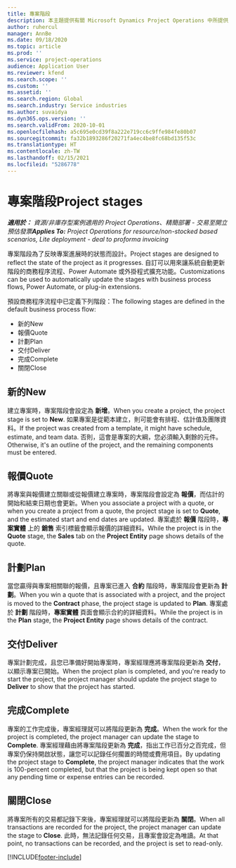 ```yaml
---
title: 專案階段
description: 本主題提供有關 Microsoft Dynamics Project Operations 中所提供之專案階段的資訊。
author: ruhercul
manager: AnnBe
ms.date: 09/18/2020
ms.topic: article
ms.prod: ''
ms.service: project-operations
audience: Application User
ms.reviewer: kfend
ms.search.scope: ''
ms.custom: ''
ms.assetid: ''
ms.search.region: Global
ms.search.industry: Service industries
ms.author: suvaidya
ms.dyn365.ops.version: ''
ms.search.validFrom: 2020-10-01
ms.openlocfilehash: a5c695e0cd39f8a222e719cc6c9ffe984fe80b07
ms.sourcegitcommit: fa32b1893286f20271fa4ec4be8fc68bd135f53c
ms.translationtype: HT
ms.contentlocale: zh-TW
ms.lasthandoff: 02/15/2021
ms.locfileid: "5286778"
---
```

# <a name="project-stages"></a><span data-ttu-id="f9d46-103">專案階段</span><span class="sxs-lookup"><span data-stu-id="f9d46-103">Project stages</span></span>

<span data-ttu-id="f9d46-104">_**適用於：** 資源/非庫存型案例適用的 Project Operations、精簡部署 - 交易至開立預估發票_</span><span class="sxs-lookup"><span data-stu-id="f9d46-104">_**Applies To:** Project Operations for resource/non-stocked based scenarios, Lite deployment - deal to proforma invoicing_</span></span>

<span data-ttu-id="f9d46-105">專案階段為了反映專案進展時的狀態而設計。</span><span class="sxs-lookup"><span data-stu-id="f9d46-105">Project stages are designed to reflect the state of the project as it progresses.</span></span> <span data-ttu-id="f9d46-106">自訂可以用來讓系統自動更新階段的商務程序流程、Power Automate 或外掛程式擴充功能。</span><span class="sxs-lookup"><span data-stu-id="f9d46-106">Customizations can be used to automatically update the stages with business process flows, Power Automate, or plug-in extensions.</span></span>

<span data-ttu-id="f9d46-107">預設商務程序流程中已定義下列階段：</span><span class="sxs-lookup"><span data-stu-id="f9d46-107">The following stages are defined in the default business process flow:</span></span>

- <span data-ttu-id="f9d46-108">新的 ​​</span><span class="sxs-lookup"><span data-stu-id="f9d46-108">New</span></span>
- <span data-ttu-id="f9d46-109">報價</span><span class="sxs-lookup"><span data-stu-id="f9d46-109">Quote</span></span>
- <span data-ttu-id="f9d46-110">計劃</span><span class="sxs-lookup"><span data-stu-id="f9d46-110">Plan</span></span>
- <span data-ttu-id="f9d46-111">交付</span><span class="sxs-lookup"><span data-stu-id="f9d46-111">Deliver</span></span>
- <span data-ttu-id="f9d46-112">完成</span><span class="sxs-lookup"><span data-stu-id="f9d46-112">Complete</span></span>
- <span data-ttu-id="f9d46-113">關閉​​</span><span class="sxs-lookup"><span data-stu-id="f9d46-113">Close</span></span> 

## <a name="new"></a><span data-ttu-id="f9d46-114">新的 ​​</span><span class="sxs-lookup"><span data-stu-id="f9d46-114">New</span></span>

<span data-ttu-id="f9d46-115">建立專案時，專案階段會設定為 **新增**。</span><span class="sxs-lookup"><span data-stu-id="f9d46-115">When you create a project, the project stage is set to **New**.</span></span> <span data-ttu-id="f9d46-116">如果專案是從範本建立，則可能會有排程、估計值及團隊資料。</span><span class="sxs-lookup"><span data-stu-id="f9d46-116">If the project was created from a template, it might have schedule, estimate, and team data.</span></span> <span data-ttu-id="f9d46-117">否則，這會是專案的大綱，您必須輸入剩餘的元件。</span><span class="sxs-lookup"><span data-stu-id="f9d46-117">Otherwise, it's an outline of the project, and the remaining components must be entered.</span></span>

## <a name="quote"></a><span data-ttu-id="f9d46-118">報價</span><span class="sxs-lookup"><span data-stu-id="f9d46-118">Quote</span></span>

<span data-ttu-id="f9d46-119">將專案與報價建立關聯或從報價建立專案時，專案階段會設定為 **報價**，而估計的開始和結束日期也會更新。</span><span class="sxs-lookup"><span data-stu-id="f9d46-119">When you associate a project with a quote, or when you create a project from a quote, the project stage is set to **Quote**, and the estimated start and end dates are updated.</span></span> <span data-ttu-id="f9d46-120">專案處於 **報價** 階段時，**專案實體** 上的 **銷售** 索引標籤會顯示報價的詳細資料。</span><span class="sxs-lookup"><span data-stu-id="f9d46-120">While the project is in the **Quote** stage, the **Sales** tab on the **Project Entity** page shows details of the quote.</span></span>

## <a name="plan"></a><span data-ttu-id="f9d46-121">計劃</span><span class="sxs-lookup"><span data-stu-id="f9d46-121">Plan</span></span>

<span data-ttu-id="f9d46-122">當您贏得與專案相關聯的報價，且專案已進入 **合約** 階段時，專案階段會更新為 **計劃**。</span><span class="sxs-lookup"><span data-stu-id="f9d46-122">When you win a quote that is associated with a project, and the project is moved to the **Contract** phase, the project stage is updated to **Plan**.</span></span> <span data-ttu-id="f9d46-123">專案處於 **計劃** 階段時，**專案實體** 頁面會顯示合約的詳細資料。</span><span class="sxs-lookup"><span data-stu-id="f9d46-123">While the project is in the **Plan** stage, the **Project Entity** page shows details of the contract.</span></span>

## <a name="deliver"></a><span data-ttu-id="f9d46-124">交付</span><span class="sxs-lookup"><span data-stu-id="f9d46-124">Deliver</span></span>

<span data-ttu-id="f9d46-125">專案計劃完成，且您已準備好開始專案時，專案經理應將專案階段更新為 **交付**，以顯示專案已開始。</span><span class="sxs-lookup"><span data-stu-id="f9d46-125">When the project plan is completed, and you're ready to start the project, the project manager should update the project stage to **Deliver** to show that the project has started.</span></span>

## <a name="complete"></a><span data-ttu-id="f9d46-126">完成</span><span class="sxs-lookup"><span data-stu-id="f9d46-126">Complete</span></span> 

<span data-ttu-id="f9d46-127">專案的工作完成後，專案經理就可以將階段更新為 **完成**。</span><span class="sxs-lookup"><span data-stu-id="f9d46-127">When the work for the project is completed, the project manager can update the stage to **Complete**.</span></span> <span data-ttu-id="f9d46-128">專案經理藉由將專案階段更新為 **完成**，指出工作已百分之百完成，但專案仍保持開啟狀態，讓您可以記錄任何擱置的時間或費用項目。</span><span class="sxs-lookup"><span data-stu-id="f9d46-128">By updating the project stage to **Complete**, the project manager indicates that the work is 100-percent completed, but that the project is being kept open so that any pending time or expense entries can be recorded.</span></span>

## <a name="close"></a><span data-ttu-id="f9d46-129">關閉</span><span class="sxs-lookup"><span data-stu-id="f9d46-129">Close</span></span>

<span data-ttu-id="f9d46-130">將專案所有的交易都記錄下來後，專案經理就可以將階段更新為 **關閉**。</span><span class="sxs-lookup"><span data-stu-id="f9d46-130">When all transactions are recorded for the project, the project manager can update the stage to **Close**.</span></span> <span data-ttu-id="f9d46-131">此時，無法記錄任何交易，且專案會設定為唯讀。</span><span class="sxs-lookup"><span data-stu-id="f9d46-131">At that point, no transactions can be recorded, and the project is set to read-only.</span></span>



[!INCLUDE[footer-include](../includes/footer-banner.md)]